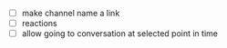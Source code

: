 - [ ] make channel name a link
- [ ] reactions
- [ ] allow going to conversation at selected point in time
